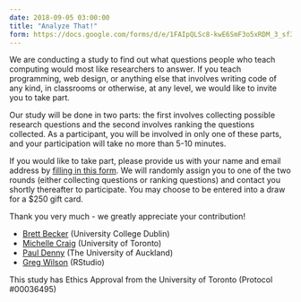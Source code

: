 ```yaml
---
date: 2018-09-05 03:00:00
title: "Analyze That!"
form: https://docs.google.com/forms/d/e/1FAIpQLSc8-kwE6SmF3o5xRDM_3_sf3hnzYYoAhlyPQl5Hx05gAzskhQ/viewform
---
```


We are conducting a study to find out what questions people who teach computing
would most like researchers to answer. If you teach programming, web design, or
anything else that involves writing code of any kind, in classrooms or
otherwise, at any level, we would like to invite you to take part.

Our study will be done in two parts: the first involves collecting possible
research questions and the second involves ranking the questions collected. As a
participant, you will be involved in only one of these parts, and your
participation will take no more than 5-10 minutes.

If you would like to take part, please provide us with your name and email
address by [filling in this form]({{page.form}}).  We will randomly assign you
to one of the two rounds (either collecting questions or ranking questions) and
contact you shortly thereafter to participate.  You may choose to be entered
into a draw for a $250 gift card.

Thank you very much - we greatly appreciate your contribution!

- [Brett Becker](https://www.brettbecker.com/) (University College Dublin)
- [Michelle Craig](https://michellecraig.github.io/) (University of Toronto)
- [Paul Denny](https://www.cs.auckland.ac.nz/~paul/) (The University of Auckland)
- [Greg Wilson](http://third-bit.com/) (RStudio)

This study has Ethics Approval from the University of Toronto (Protocol #00036495)
